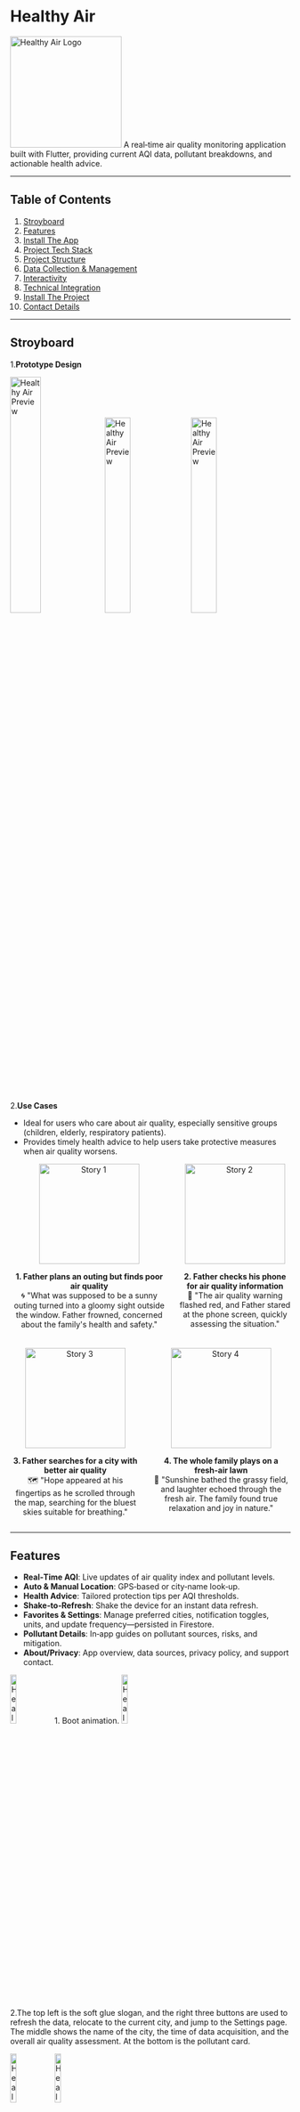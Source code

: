 # Healthy Air
<img src="healthyair/assets/logo.png" alt="Healthy Air Logo" width="200">
A real‑time air quality monitoring application built with Flutter, providing current AQI data, pollutant breakdowns, and actionable health advice.

---

## Table of Contents

1. [Stroyboard](#stroyboard)  
2. [Features](#features)
3. [Install The App](#install-the-app)
4. [Project Tech Stack](#project-tech-stack)  
5. [Project Structure](#project-structure)
6. [Data Collection & Management](#data-collection--management)  
7. [Interactivity](#interactivity)  
8. [Technical Integration](#technical-integration) 
9. [Install The Project](#install-the-project)  
10. [Contact Details](#contact-details)  

---

## Stroyboard

1.**Prototype Design**

<img src="https://github.com/xjtluk/Healthy-Air/blob/main/Resources/1.jpg" alt="Healthy Air Preview" width="33%">
<img src="https://github.com/xjtluk/Healthy-Air/blob/main/Resources/2.jpg" alt="Healthy Air Preview" width="30%">
<img src="https://github.com/xjtluk/Healthy-Air/blob/main/Resources/3.jpg" alt="Healthy Air Preview" width="30%">

2.**Use Cases**
- Ideal for users who care about air quality, especially sensitive groups (children, elderly, respiratory patients).  
- Provides timely health advice to help users take protective measures when air quality worsens.

<div style="display: flex; align-items: flex-start;">
  <div style="margin-right: 20px; text-align: center;">
    <img src="https://github.com/xjtluk/Healthy-Air/blob/main/Resources/story1.jpg" alt="Story 1" width="180">
    <p><strong>1. Father plans an outing but finds poor air quality</strong><br>🌀 "What was supposed to be a sunny outing turned into a gloomy sight outside the window. Father frowned, concerned about the family's health and safety."</p>
  </div>
  <div style="text-align: center;">
    <img src="https://github.com/xjtluk/Healthy-Air/blob/main/Resources/story2.jpg" alt="Story 2" width="180">
    <p><strong>2. Father checks his phone for air quality information</strong><br>📱 "The air quality warning flashed red, and Father stared at the phone screen, quickly assessing the situation."</p>
  </div>
</div>

<div style="display: flex; align-items: flex-start; margin-top: 20px;">
  <div style="margin-right: 20px; text-align: center;">
    <img src="https://github.com/xjtluk/Healthy-Air/blob/main/Resources/story3.jpg" alt="Story 3" width="180">
    <p><strong>3. Father searches for a city with better air quality</strong><br>🗺️ "Hope appeared at his fingertips as he scrolled through the map, searching for the bluest skies suitable for breathing."</p>
  </div>
  <div style="text-align: center;">
    <img src="https://github.com/xjtluk/Healthy-Air/blob/main/Resources/story4.jpg" alt="Story 4" width="180">
    <p><strong>4. The whole family plays on a fresh-air lawn</strong><br>🌿 "Sunshine bathed the grassy field, and laughter echoed through the fresh air. The family found true relaxation and joy in nature."</p>
  </div>
</div>

---


## Features

- **Real‑Time AQI**: Live updates of air quality index and pollutant levels.  
- **Auto & Manual Location**: GPS‑based or city‑name look‑up.  
- **Health Advice**: Tailored protection tips per AQI thresholds.  
- **Shake‑to‑Refresh**: Shake the device for an instant data refresh.  
- **Favorites & Settings**: Manage preferred cities, notification toggles, units, and update frequency—persisted in Firestore.  
- **Pollutant Details**: In‑app guides on pollutant sources, risks, and mitigation.  
- **About/Privacy**: App overview, data sources, privacy policy, and support contact.

<img src="https://github.com/xjtluk/Healthy-Air/blob/main/Resources/screen1.png" alt="Healthy Air Preview" width="15%">
1. Boot animation.

<img src="https://github.com/xjtluk/Healthy-Air/blob/main/Resources/screen2.png" alt="Healthy Air Preview" width="15%">

2.The top left is the soft glue slogan, and the right three buttons are used to refresh the data, relocate to the current city, and jump to the Settings page. The middle shows the name of the city, the time of data acquisition, and the overall air quality assessment. At the bottom is the pollutant card.

<img src="https://github.com/xjtluk/Healthy-Air/blob/main/Resources/screen3.png" alt="Healthy Air Preview" width="15%"> <img src="https://github.com/xjtluk/Healthy-Air/blob/main/Resources/screen4.png" alt="Healthy Air Preview" width="15%">

3. The pollutant card contains the data of PM2.5, PM10, O3, NO2, SO2 and CO, respectively. Also use colors to highlight status: blue is very good, green is good, yellow is medium, orange is slightly polluted, red is unhealthy, and purple is dangerous.
   When the user clicks on the pollutant card, the software will make a prompt based on the current data. In addition, you can continue to click to jump to the contaminant details page.

<img src="https://github.com/xjtluk/Healthy-Air/blob/main/Resources/screen5.png" alt="Healthy Air Preview" width="15%"> <img src="https://github.com/xjtluk/Healthy-Air/blob/main/Resources/screen6.png" alt="Healthy Air Preview" width="15%"> <img src="https://github.com/xjtluk/Healthy-Air/blob/main/Resources/screen7.png" alt="Healthy Air Preview" width="15%">

4. The Contaminant detail page describes the definition, sources, hazards and protection measures of each contaminant in detail. At the same time, it will also popularize the harm degree of different data corresponding to different pollutants.

<img src="https://github.com/xjtluk/Healthy-Air/blob/main/Resources/screen8.png" alt="Healthy Air Preview" width="15%">

5. In the Settings page, users can manage their personal Settings. First, you need to log into your account to set up your personal Settings. Log in and you'll see your saved personality Settings. Including whether to prompt, data units, data refresh frequency. In addition, the following search box can be used to learn about the air quality data of other cities, and each time you log in to the account, you can find your preferred city. Select your preferences and click the upper right corner to save.


 <img src="https://github.com/xjtluk/Healthy-Air/blob/main/Resources/screen9.png" alt="Healthy Air Preview" width="15%">
6. These are a few introductions about the software including product descriptions, user privacy, etc.

---

## Install The App
---
## Project Tech Stack

- **Frontend**: Flutter  
- **State Management**: Provider  
- **Backend**:  
  - Firebase Auth & Firestore  
  - AQICN API  
- **Location**: Geolocator & Geocoding  
- **Sensors**: sensors_plus  

## Project Structure
```plaintext
lib/
├── main.dart # App entry point and route setup
├── screens/ # UI pages (Home, Settings, Details, About)
├── providers/ # State management (AirQualityProvider)
├── services/ # API and location services
├── models/ # Data models (AirQualityData, Pollutant)
└── widgets/ # Reusable UI components
```

---

## Data Collection & Management

### Data Collection

- **Air Quality Data**  
  Fetched from the AQICN API: AQI values, pollutant concentrations (PM2.5, PM10, O₃, NO₂, CO, etc.), plus the dominant pollutant.  
- **Location Data**  
  Device GPS determines current coordinates; reverse geocoding converts them into city names.  
- **User Preferences**  
  Notification settings, favorite cities, and update frequency are collected and stored per user.

### Data Handling

- **LocationService**  
  Manages permissions, obtains coordinates, and reverse‑geocodes to city names.  
- **ApiService**  
  Interfaces with AQICN API to fetch data by city name or geo‑coordinates.  
- **Error Handling**  
  Catches API failures or permission issues, showing user‑friendly messages.

### Data Management

- **State Management**  
  `AirQualityProvider` (via Provider) tracks data, user prefs, loading, and errors.  
- **Persistent Storage**  
  User settings and favorites are saved in Firebase Firestore, ensuring cross‑session persistence.

---

## Interactivity

### User Interaction

- **Shake to Refresh**  
  Shake the device to reload air quality data.  
- **Manual Refresh**  
  Tap the refresh icon in the app bar.  
- **My Location**  
  A button fetches AQI for the current GPS location.  
- **Favorites**  
  Add, view, and remove favorite cities for quick access.

### Dynamic UI

- **Live Updates**  
  The UI automatically reflects the latest data.  
- **Pollutant Details**  
  Tap any pollutant to see health effects and protective measures.  
- **Settings**  
  Customize notifications, units, and frequencies on the fly.

### Feedback Mechanisms

- **Snackbars**  
  Notify users of actions (e.g., “Data refreshed,” “City added”).  
- **Error Messages**  
  Display failures (e.g., “Failed to fetch data”) with retry options.

---

## Technical Integration

### AQICN API

- Uses HTTP requests to pull live AQI data.  
- Data is mapped into the `AirQualityData` model.

### Firebase

- **Authentication**  
  Email/password sign‑in, registration, and password reset via Firebase Auth.  
- **Firestore**  
  Stores user settings (`user_settings/{uid}`) and favorites in structured documents.

### Device Features

- **Location**  
  Geolocator & Geocoding for GPS and city name resolution.  
- **Sensors**  
  sensors_plus detects shake events to trigger refresh.

### State & Error Resilience

- Provider ensures UI stays in sync with backend.  
- Catches and handles network, API, and permission errors gracefully.


---


## Install The Project

1. **Clone**  
   ```bash
   git clone https://github.com/xjtluk/Healthy-Air.git
   cd healthy_air
   ```
2. **Dependencies**
   ```bash
   flutter pub get
   ```
3. **Usage**
   ```bash
   flutter run
   ```

---

## Contact Details







